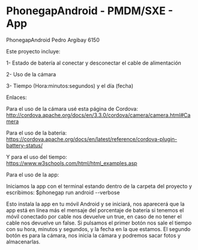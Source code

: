 # PhonegapAndroid - PMDM/SXE - App
PhonegapAndroid Pedro Argibay 6150

Este proyecto incluye:

1- Estado de batería al conectar y desconectar el cable de alimentación

2- Uso de la cámara

3- Tiempo (Hora:minutos:segundos) y el día (fecha)

Enlaces:

Para el uso de la cámara usé esta página de Cordova:
http://cordova.apache.org/docs/en/3.3.0/cordova/camera/camera.html#Camera

Para el uso de la bateria:
https://cordova.apache.org/docs/en/latest/reference/cordova-plugin-battery-status/

Y para el uso del tiempo:
https://www.w3schools.com/html/html_examples.asp

Para el uso de la app:

Iniciamos la app con el terminal estando dentro de la carpeta del proyecto y escribimos:
$phonegap run android --verbose

Esto instala la app en tu móvil Android y se iniciará, nos aparecerá que la app está en línea más el mensaje del porcentaje de batería si tenemos el móvil conectado por cable nos devuelve un true, en caso de no tener el cable nos devuelve un false. Si pulsamos el primer botón nos sale el tiempo con su hora, minutos y segundos, y la fecha en la que estamos. 
El segundo botón es para la cámara,  nos inicia la cámara y podremos sacar fotos y almacenarlas.

